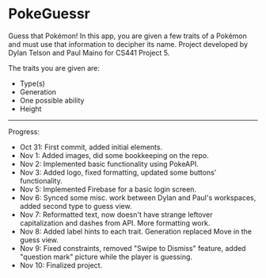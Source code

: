 # PokeGuessr
Guess that Pokémon! In this app, you are given a few traits of a Pokémon and must use that information to decipher its name. Project developed by Dylan Telson and Paul Maino for CS441 Project 5.

The traits you are given are:
- Type(s)
- Generation
- One possible ability
- Height

---

Progress:
- Oct 31: First commit, added initial elements.
- Nov 1: Added images, did some bookkeeping on the repo.
- Nov 2: Implemented basic functionality using PokeAPI.
- Nov 3: Added logo, fixed formatting, updated some buttons' functionality.
- Nov 5: Implemented Firebase for a basic login screen.
- Nov 6: Synced some misc. work between Dylan and Paul's workspaces, added second type to guess view.
- Nov 7: Reformatted text, now doesn't have strange leftover capitalization and dashes from API. More formatting work.
- Nov 8: Added label hints to each trait. Generation replaced Move in the guess view.
- Nov 9: Fixed constraints, removed "Swipe to Dismiss" feature, added "question mark" picture while the player is guessing.
- Nov 10: Finalized project.
